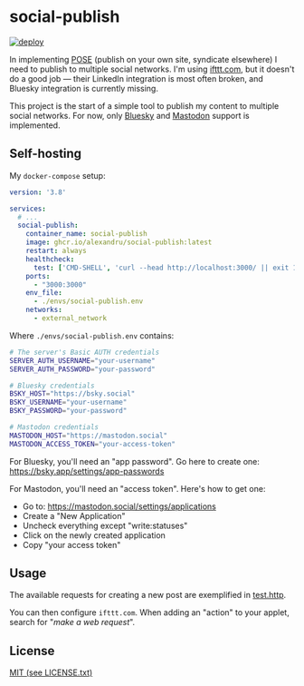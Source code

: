 # social-publish

[![deploy](https://github.com/alexandru/social-publish/actions/workflows/deploy.yaml/badge.svg)](https://github.com/alexandru/social-publish/actions/workflows/deploy.yaml)

In implementing [POSE](https://indieweb.org/POSSE) (publish on your own site, syndicate elsewhere) I need to publish to multiple social networks. I'm using [ifttt.com](https://ifttt.com/), but it doesn't do a good job — their LinkedIn integration is most often broken, and Bluesky integration is currently missing.

This project is the start of a simple tool to publish my content to multiple social networks. For now, only [Bluesky](https://bsky.app/) and [Mastodon](https://joinmastodon.org/) support is implemented.

## Self-hosting

My `docker-compose` setup:

```yaml
version: '3.8'

services:
  # ...
  social-publish:
    container_name: social-publish
    image: ghcr.io/alexandru/social-publish:latest
    restart: always
    healthcheck:
      test: ['CMD-SHELL', 'curl --head http://localhost:3000/ || exit 1']
    ports:
      - "3000:3000"
    env_file:
      - ./envs/social-publish.env
    networks:
      - external_network
```

Where `./envs/social-publish.env` contains:

```sh
# The server's Basic AUTH credentials
SERVER_AUTH_USERNAME="your-username"
SERVER_AUTH_PASSWORD="your-password"

# Bluesky credentials
BSKY_HOST="https://bsky.social"
BSKY_USERNAME="your-username"
BSKY_PASSWORD="your-password"

# Mastodon credentials
MASTODON_HOST="https://mastodon.social"
MASTODON_ACCESS_TOKEN="your-access-token"
```

For Bluesky, you'll need an "app password". Go here to create one:
<https://bsky.app/settings/app-passwords>

For Mastodon, you'll need an "access token". Here's how to get one:
- Go to: <https://mastodon.social/settings/applications>
- Create a "New Application"
- Uncheck everything except "write:statuses"
- Click on the newly created application
- Copy "your access token"

## Usage

The available requests for creating a new post are exemplified in [test.http](./test.http).

You can then configure `ifttt.com`. When adding an "action" to your applet, search for "*make a web request*".

## License

[MIT (see LICENSE.txt)](./LICENSE.txt)
